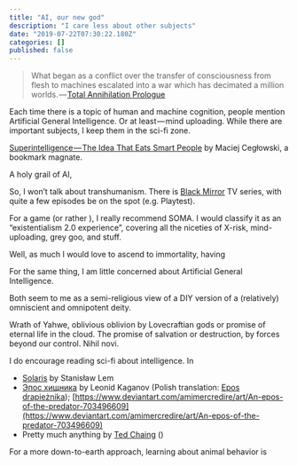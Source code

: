 ```yaml
---
title: "AI, our new god"
description: "I care less about other subjects"
date: "2019-07-22T07:30:22.180Z"
categories: []
published: false
---
```


> What began as a conflict over the transfer of consciousness from flesh to machines escalated into a war which has decimated a million worlds. — [Total Annihilation Prologue](https://www.youtube.com/watch?v=vwNoqgg474s)

Each time there is a topic of human and machine cognition, people mention Artificial General Intelligence. Or at least — mind uploading. While there are important subjects, I keep them in the sci-fi zone.

[Superintelligence — The Idea That Eats Smart People](https://idlewords.com/talks/superintelligence.htm) by Maciej Cegłowski, a bookmark magnate.

  

A holy grail of AI,

So, I won’t talk about transhumanism. There is [Black Mirror](https://en.wikipedia.org/wiki/Black_Mirror) TV series, with quite a few episodes be on the spot (e.g. Playtest).

For a game (or rather ), I really recommend SOMA. I would classify it as an “existentialism 2.0 experience”, covering all the niceties of X-risk, mind-uploading, grey goo, and stuff.



Well, as much I would love to ascend to immortality, having

For the same thing, I am little concerned about Artificial General Intelligence.

Both seem to me as a semi-religious view of a DIY version of a (relatively) omniscient and omnipotent deity.

Wrath of Yahwe, oblivious oblivion by Lovecraftian gods or promise of eternal life in the cloud. The promise of salvation or destruction, by forces beyond our control. Nihil novi.

  

I do encourage reading sci-fi about intelligence. In

-   [Solaris](https://en.wikipedia.org/wiki/Solaris_%28novel%29) by Stanisław Lem
-   [Эпос хищника](https://lleo.me/arhive/no_humor/epos.shtml) by Leonid Kaganov (Polish translation: [Epos drapieżnika](https://lleo.me/e/pl.ewa/epos.htm)); [https://www.deviantart.com/amimercredire/art/An-epos-of-the-predator-703496609](https://www.deviantart.com/amimercredire/art/An-epos-of-the-predator-703496609)
-   Pretty much anything by [Ted Chaing](https://en.wikipedia.org/wiki/Ted_Chiang) ()

For a more down-to-earth approach, learning about animal behavior is
